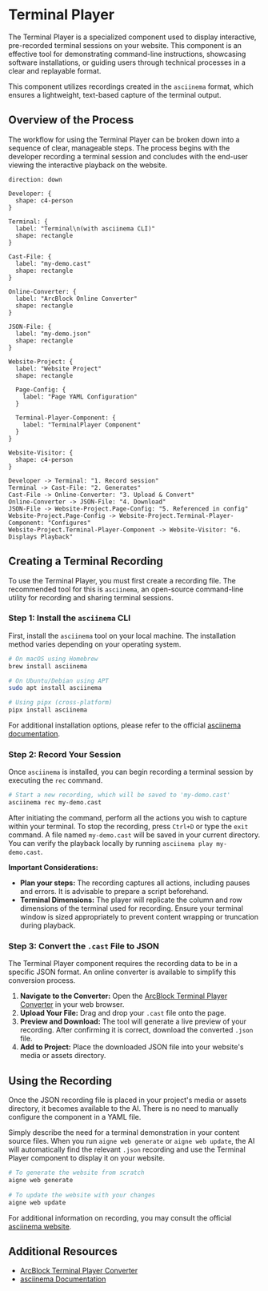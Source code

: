 # Terminal Player

The Terminal Player is a specialized component used to display interactive, pre-recorded terminal sessions on your website. This component is an effective tool for demonstrating command-line instructions, showcasing software installations, or guiding users through technical processes in a clear and replayable format.

This component utilizes recordings created in the `asciinema` format, which ensures a lightweight, text-based capture of the terminal output.

## Overview of the Process

The workflow for using the Terminal Player can be broken down into a sequence of clear, manageable steps. The process begins with the developer recording a terminal session and concludes with the end-user viewing the interactive playback on the website.

```d2
direction: down

Developer: {
  shape: c4-person
}

Terminal: {
  label: "Terminal\n(with asciinema CLI)"
  shape: rectangle
}

Cast-File: {
  label: "my-demo.cast"
  shape: rectangle
}

Online-Converter: {
  label: "ArcBlock Online Converter"
  shape: rectangle
}

JSON-File: {
  label: "my-demo.json"
  shape: rectangle
}

Website-Project: {
  label: "Website Project"
  shape: rectangle

  Page-Config: {
    label: "Page YAML Configuration"
  }

  Terminal-Player-Component: {
    label: "TerminalPlayer Component"
  }
}

Website-Visitor: {
  shape: c4-person
}

Developer -> Terminal: "1. Record session"
Terminal -> Cast-File: "2. Generates"
Cast-File -> Online-Converter: "3. Upload & Convert"
Online-Converter -> JSON-File: "4. Download"
JSON-File -> Website-Project.Page-Config: "5. Referenced in config"
Website-Project.Page-Config -> Website-Project.Terminal-Player-Component: "Configures"
Website-Project.Terminal-Player-Component -> Website-Visitor: "6. Displays Playback"
```

## Creating a Terminal Recording

To use the Terminal Player, you must first create a recording file. The recommended tool for this is `asciinema`, an open-source command-line utility for recording and sharing terminal sessions.

### Step 1: Install the `asciinema` CLI

First, install the `asciinema` tool on your local machine. The installation method varies depending on your operating system.

```bash Installation icon=lucide:download
# On macOS using Homebrew
brew install asciinema

# On Ubuntu/Debian using APT
sudo apt install asciinema

# Using pipx (cross-platform)
pipx install asciinema
```

For additional installation options, please refer to the official [asciinema documentation](https://docs.asciinema.org/).

### Step 2: Record Your Session

Once `asciinema` is installed, you can begin recording a terminal session by executing the `rec` command.

```bash Recording Command icon=lucide:radio-tower
# Start a new recording, which will be saved to 'my-demo.cast'
asciinema rec my-demo.cast
```

After initiating the command, perform all the actions you wish to capture within your terminal. To stop the recording, press `Ctrl+D` or type the `exit` command. A file named `my-demo.cast` will be saved in your current directory. You can verify the playback locally by running `asciinema play my-demo.cast`.

**Important Considerations:**
*   **Plan your steps:** The recording captures all actions, including pauses and errors. It is advisable to prepare a script beforehand.
*   **Terminal Dimensions:** The player will replicate the column and row dimensions of the terminal used for recording. Ensure your terminal window is sized appropriately to prevent content wrapping or truncation during playback.

### Step 3: Convert the `.cast` File to JSON

The Terminal Player component requires the recording data to be in a specific JSON format. An online converter is available to simplify this conversion process.

1.  **Navigate to the Converter:** Open the [ArcBlock Terminal Player Converter](https://arcblock.github.io/ux/?path=/story/data-display-terminal-player--recording-guide) in your web browser.
2.  **Upload Your File:** Drag and drop your `.cast` file onto the page.
3.  **Preview and Download:** The tool will generate a live preview of your recording. After confirming it is correct, download the converted `.json` file.
4.  **Add to Project:** Place the downloaded JSON file into your website's media or assets directory.
 
## Using the Recording
 
Once the JSON recording file is placed in your project's media or assets directory, it becomes available to the AI. There is no need to manually configure the component in a YAML file.
 
Simply describe the need for a terminal demonstration in your content source files. When you run `aigne web generate` or `aigne web update`, the AI will automatically find the relevant `.json` recording and use the Terminal Player component to display it on your website.
 
```bash AIGNE CLI Commands icon=lucide:terminal
# To generate the website from scratch
aigne web generate
 
# To update the website with your changes
aigne web update
```
 
For additional information on recording, you may consult the official [asciinema website](https://asciinema.org/).

## Additional Resources

- [ArcBlock Terminal Player Converter](https://arcblock.github.io/ux/?path=/story/data-display-terminal-player--recording-guide)
- [asciinema Documentation](https://docs.asciinema.org/)